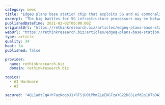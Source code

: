 ```yaml
---
category: news
title: "EdgeQ plans base station chip that exploits 5G and AI commonalities"
excerpt: "The big battles for 5G infrastructure processors may be between the chip giants, but there are plenty of start-ups aiming to get involved too. One of these, hailing from Silicon Valley, is EdgeQ, which has emerged from stealth mode with plans for a system-on-chip (SoC) targeted at telecoms networks."
publishedDateTime: 2021-02-02T00:00:00Z
originalUrl: "https://rethinkresearch.biz/articles/edgeq-plans-base-station-chip-that-exploits-5g-and-ai-commonalities/"
webUrl: "https://rethinkresearch.biz/articles/edgeq-plans-base-station-chip-that-exploits-5g-and-ai-commonalities/"
type: article
quality: 34
heat: 34
published: false

provider:
  name: rethinkresearch.biz
  domain: rethinkresearch.biz

topics:
  - AI Hardware
  - AI

secured: "4QL1adtCqA+h7azKogoJ1+RFSjUOiPhmZLeENGFzaYG22D8SLefd2o1H7bDA3Hs3OjIu2KuowStKzcKpcwm0fnHZ1Ti8X3UtplPU3p5UM4zMLDHBc8m/KyCBoKBSOu2+QKiTd2lPdEHAI8cQf5ZjskGZrVISx1Dsr4IxH/Y2gcz2wMEWbO294ccIGT+NK4Lva3Ds3iIIFM2tzVIS8Ho95Qcj+uo6QcWrpglA5dnNtKbSQczfCLoEuLuYITRRZ/Nqr2RljQG940v8H65o9p2JtQs/oPDjJdkuNln0OZAkw192fRSCp9fbMkMtwvW8CSkcIY4O2v/YTOso4IrSjhS58Xmw7nJC0lZ1F25TnGVkz1k=;TD9ebuB16fszJpmWap7d3A=="
---
```


